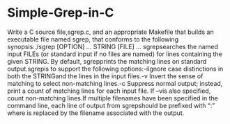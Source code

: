 # Simple-Grep-in-C


Write a C source file,sgrep.c, and an appropriate Makefile that builds an executable file named sgrep, that conforms to the following synopsis:./sgrep [OPTION] ... STRING [FILE] ... sgrepsearches the named input FILEs (or standard input if no files are named) for lines containing the given STRING. By default, sgrepprints the matching lines on standard output.sgrepis to support the following options:-iIgnore case distinctions in both the STRINGand the lines in the input files.-v Invert the sense of matching to select non-matching lines.-c Suppress normal output; instead, print a count of matching lines for each input file. If –vis also specified, count non-matching lines.If multiple filenames have been specified in the command line, each line of output from sgrepshould be prefixed with “<name of file>:” where <name of file>is replaced by the filename associated with the output.
